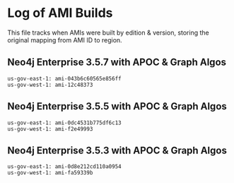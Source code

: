 # Log of AMI Builds

This file tracks when AMIs were built by edition & version, storing the original mapping
from AMI ID to region.

## Neo4j Enterprise 3.5.7 with APOC & Graph Algos

```
us-gov-east-1: ami-043b6c60565e856ff
us-gov-west-1: ami-12c48373
```

## Neo4j Enterprise 3.5.5 with APOC & Graph Algos

```
us-gov-east-1: ami-0dc4531b775df6c13
us-gov-west-1: ami-f2e49993
```

## Neo4j Enterprise 3.5.3 with APOC & Graph Algos

```
us-gov-east-1: ami-0d8e212cd110a0954
us-gov-west-1: ami-fa59339b
```

